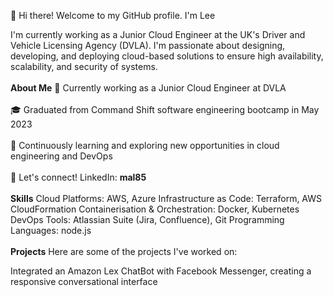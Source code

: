 👋 Hi there! Welcome to my GitHub profile. I'm Lee 

I'm currently working as a Junior Cloud Engineer at the UK's Driver and Vehicle Licensing Agency (DVLA). I'm passionate about designing, developing, and deploying cloud-based solutions to ensure high availability, scalability, and security of systems.
<br></br>
<strong>About Me</strong>
💼 Currently working as a Junior Cloud Engineer at DVLA<br></br>
🎓 Graduated from Command Shift software engineering bootcamp in May 2023<br></br>
🌱 Continuously learning and exploring new opportunities in cloud engineering and DevOps<br></br>
💬 Let's connect! LinkedIn: <strong>mal85</strong>
<br></br>
<strong>Skills</strong>
Cloud Platforms: AWS, Azure
Infrastructure as Code: Terraform, AWS CloudFormation
Containerisation & Orchestration: Docker, Kubernetes
DevOps Tools: Atlassian Suite (Jira, Confluence), Git
Programming Languages: node.js
<br></br>
<strong>Projects</strong>
Here are some of the projects I've worked on:

Integrated an Amazon Lex ChatBot with Facebook Messenger, creating a responsive conversational interface
